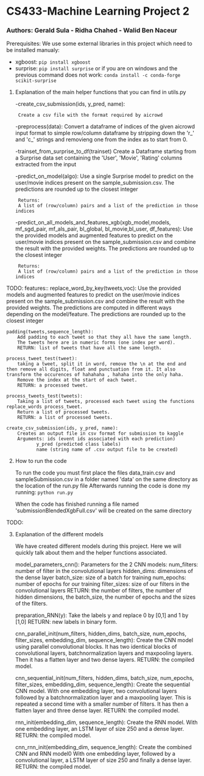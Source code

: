 # CS433-Machine Learning Project 2

### Authors: Gerald Sula - Ridha Chahed - Walid Ben Naceur

Prerequisites:
We use some external libraries in this project which need to be installed manualy:

- xgboost:
	`pip install xgboost`
- surprise:
	`pip install surprise`
	or if you are on windows and the previous command does not work:
	`conda install -c conda-forge scikit-surprise`
	

1. Explanation of the main helper functions that you can find in utils.py

    -create_csv_submission(ids, y_pred, name):

        Create a csv file with the format required by aicrowd
        
    -preprocess(data):
        Convert a dataframe of indices of the given aicrowd input format to simple row/column dataframe by stripping down the 'r_' and 'c_' strings and removieng one from the index as to start from 0.
        
    -trainset_from_surprise_to_df(trainset)
        Create a Dataframe starting from a Surprise data set containing the 'User', 'Movie', 'Rating' columns extracted from the input
    
    -predict_on_model(algo):
        Use a single Surprise model to predict on the user/movie indices present on the sample_submission.csv. The predictions are rounded up to the closest integer
		
    	Returns:
        A list of (row/column) pairs and a list of the prediction in those indices
            
    -predict_on_all_models_and_features_xgb(xgb_model,models, mf_sgd_pair, mf_als_pair, bl_global, bl_movie,bl_user, df_features):
        Use the provided models and augmented features to predict on the user/movie indices present on the sample_submission.csv and combine the result with the provided weights. The predictions are rounded up to the closest integer
		
		Returns:
        A list of (row/column) pairs and a list of the prediction in those indices
        
		
TODO: features::
    replace_word_by_key(tweets,voc):
        Use the provided models and augmented features to predict on the user/movie indices present on the sample_submission.csv and combine the result with the provided weights. 
    The predictions are computed in different ways depending on the model/feature.
    The predictions are rounded up to the closest integer
    
    padding(tweets,sequence_length):
        Add padding to each tweet so that they all have the same length.
        The tweets here are in numeric forms (one index per word).
        RETURN: list of tweets that have all the same length.

    process_tweet_test(tweet):
        taking a tweet, split it in word, remove the \n at the end and then remove all digits, float and punctuation from it. It also               transform the occurences of hahahaha , hahaha into the only haha.
        Remove the index at the start of each tweet.
        RETURN: a processed tweet.
        
    process_tweets_test(tweets):
        Taking a list of tweets, processed each tweet using the functions replace_words process_tweet.
        Return a list of processed tweets.
        RETURN: a list of processed tweets.
    
    create_csv_submission(ids, y_pred, name):
        Creates an output file in csv format for submission to kaggle
        Arguments: ids (event ids associated with each prediction)
               y_pred (predicted class labels)
               name (string name of .csv output file to be created)
        
2. How to run the code

    To run the code you must first place the files data_train.csv and sampleSubmission.csv in a folder named 'data' on the same directory as the location of the run.py file
    Afterwards running the code is done my running:
	`python run.py`
    
    When the code has finished running a file named 'submissionBlendedXgbFull.csv' will be created on the same directory
    
	
TODO:
	
3. Explanation of the different models

    We have created different models during this project.
    Here we will quickly talk about them and the helper functions associated.
    
    model_parameters_cnn():
        Parameters for the 2 CNN models:
        num_filters: number of filter in the convolutional layers
        hidden_dims: dimensions of the dense layer
        batch_size: size of a batch for training
        num_epochs: number of epochs for our training
        filter_sizes: size of our filters in the convolutional layers
        RETURN: the number of filters, the number of hidden dimensions, the batch_size, the number of epochs and the sizes of the filters.
        
    preparation_RNN(y):
        Take the labels y and replace 0 by [0,1] and 1 by [1,0]
        RETURN: new labels in binary form.
    
    cnn_parallel_init(num_filters, hidden_dims, batch_size, num_epochs, filter_sizes, embedding_dim, sequence_length):
        Create the CNN model using parallel convolutional blocks.
        It has two identical blocks of convolutional layers, batchnormalization layers and maxpooling layers.
        Then it has a flatten layer and two dense layers.
        RETURN: the compiled model.
        
    cnn_sequential_init(num_filters, hidden_dims, batch_size, num_epochs, filter_sizes, embedding_dim, sequence_length):
        Create the sequential CNN model. 
        With one embedding layer, two convolutional layers followed by a batchnormalization layer and a maxpooling layer.
        This is repeated a second time with a smaller number of filters.
        It has then a flatten layer and three dense layer.
        RETURN: the compiled model.
        
    rnn_init(embedding_dim, sequence_length):
        Create the RNN model.
        With one embedding layer, an LSTM layer of size 250 and a dense layer.
        RETURN: the compiled model.
        
    cnn_rnn_init(embedding_dim, sequence_length):
        Create the combined CNN and RNN model0
        With one embedding layer, followed by a convolutional layer, a LSTM layer of size 250 and finally a dense layer.
        RETURN: the compiled model.
